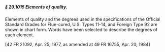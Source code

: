 ##### § 29.1015 Elements of quality. #####

Elements of quality and the degrees used in the specifications of the Official Standard Grades for Flue-cured, U.S. Types 11-14, and Foreign Type 92 are shown in chart form. Words have been selected to describe the degrees of each element.

[42 FR 21092, Apr. 25, 1977, as amended at 49 FR 16755, Apr. 20, 1984]